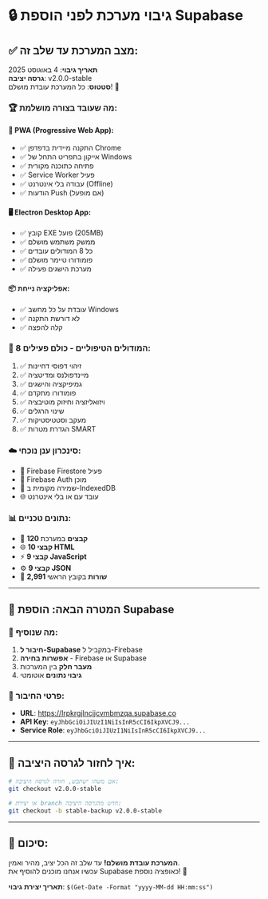 # 🔒 גיבוי מערכת לפני הוספת Supabase

## ✅ מצב המערכת עד שלב זה:

**תאריך גיבוי**: 4 באוגוסט 2025  
**גרסה יציבה**: v2.0.0-stable  
**סטטוס**: כל המערכת עובדת מושלם! 🎯

### 🏆 מה שעובד בצורה מושלמת:

#### 🚀 PWA (Progressive Web App):
- ✅ התקנה מיידית בדפדפן Chrome
- ✅ אייקון בתפריט התחל של Windows
- ✅ פתיחה כתוכנה מקורית
- ✅ Service Worker פעיל
- ✅ עבודה בלי אינטרנט (Offline)
- ✅ הודעות Push (אם מופעל)

#### 🖥️ Electron Desktop App:
- ✅ קובץ EXE פועל (205MB)
- ✅ ממשק משתמש מושלם
- ✅ כל 8 המודולים עובדים
- ✅ פומודורו טיימר מושלם
- ✅ מערכת הישגים פעילה

#### 📦 אפליקציה נייחת:
- ✅ עובדת על כל מחשב Windows
- ✅ לא דורשת התקנה
- ✅ קלה להפצה

### 🧠 8 המודולים הטיפוליים - כולם פעילים:
1. ✅ זיהוי דפוסי דחיינות
2. ✅ מיינדפולנס ומדיטציה
3. ✅ גמיפיקציה והישגים
4. ✅ פומודורו מתקדם
5. ✅ ויזואליזציה וחיזוק מוטיבציה
6. ✅ שינוי הרגלים
7. ✅ מעקב וסטטיסטיקות
8. ✅ הגדרת מטרות SMART

### ☁️ סינכרון ענן נוכחי:
- 🔄 Firebase Firestore פעיל
- 🔐 Firebase Auth מוכן
- 💾 שמירה מקומית ב-IndexedDB
- 🌐 עובד עם או בלי אינטרנט

### 📊 נתונים טכניים:
- 📁 **120 קבצים** במערכת
- 🌐 **10 קבצי HTML**
- ⚡ **9 קבצי JavaScript**
- ⚙️ **9 קבצי JSON**
- 🎯 **2,991 שורות** בקובץ הראשי

---

## 🎯 המטרה הבאה: הוספת Supabase

### 📝 מה שנוסיף:
1. **חיבור ל-Supabase** במקביל ל-Firebase
2. **אפשרות בחירה** - Firebase או Supabase
3. **מעבר חלק** בין המערכות
4. **גיבוי נתונים** אוטומטי

### 🔧 פרטי החיבור:
- **URL**: https://lrpkrgjlncjjcvmbmzqa.supabase.co
- **API Key**: `eyJhbGciOiJIUzI1NiIsInR5cCI6IkpXVCJ9...`
- **Service Role**: `eyJhbGciOiJIUzI1NiIsInR5cCI6IkpXVCJ9...`

---

## 🔄 איך לחזור לגרסה היציבה:

```bash
# אם משהו ישתבש, חזרה לגרסה היציבה:
git checkout v2.0.0-stable

# או יצירת branch חדש מהגרסה היציבה:
git checkout -b stable-backup v2.0.0-stable
```

---

## 🎉 סיכום:

**המערכת עובדת מושלם!** עד שלב זה הכל יציב, מהיר ואמין.  
עכשיו אנחנו מוכנים להוסיף את Supabase כאופציה נוספת! 🚀

**תאריך יצירת גיבוי**: `$(Get-Date -Format "yyyy-MM-dd HH:mm:ss")`

